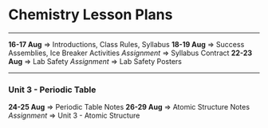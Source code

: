 # Chemistry Lesson Plans

***

**16-17 Aug** => Introductions, Class Rules, Syllabus
**18-19 Aug** => Success Assemblies, Ice Breaker Activities
*Assignment* => Syllabus Contract
**22-23 Aug** => Lab Safety
*Assignment* => Lab Safety Posters

***

### Unit 3 - Periodic Table
**24-25 Aug** => Periodic Table Notes
**26-29 Aug** => Atomic Structure Notes
*Assignment* => Unit 3 - Atomic Structure

